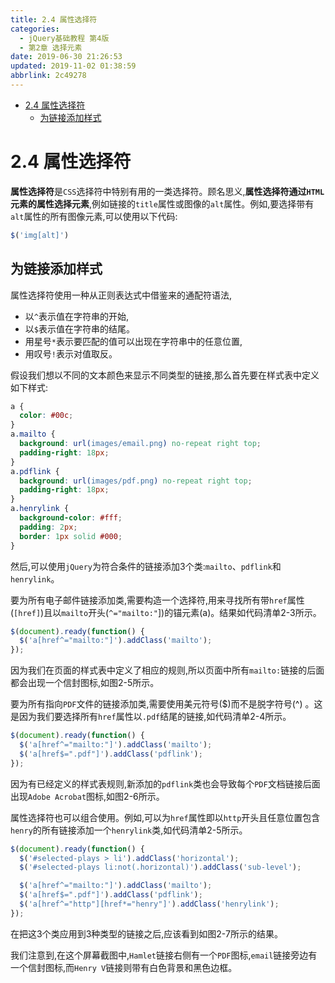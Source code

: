 ```yaml
---
title: 2.4 属性选择符
categories: 
  - jQuery基础教程 第4版
  - 第2章 选择元素
date: 2019-06-30 21:26:53
updated: 2019-11-02 01:38:59
abbrlink: 2c49278
---
```

- [2.4 属性选择符](/ReadingNotes/2c49278/#2-4-属性选择符)
    - [为链接添加样式](/ReadingNotes/2c49278/#为链接添加样式)

<!--more-->
<script src="https://cdn.bootcss.com/jquery/3.4.0/jquery.slim.min.js"></script>
<script>$(document).ready(function () {$(".post-body > ul:nth-child(1)").hide();});</script>

<!--end-->
# 2.4 属性选择符 #
**属性选择符**是`CSS`选择符中特别有用的一类选择符。顾名思义,**属性选择符通过`HTML`元素的属性选择元素**,例如链接的`title`属性或图像的`alt`属性。例如,要选择带有`alt`属性的所有图像元素,可以使用以下代码:
```javascript
$('img[alt]') 
```
## 为链接添加样式 ##
属性选择符使用一种从正则表达式中借鉴来的通配符语法,
- 以`^`表示值在字符串的开始,
- 以`$`表示值在字符串的结尾。
- 用星号`*`表示要匹配的值可以出现在字符串中的任意位置,
- 用叹号`!`表示对值取反。

假设我们想以不同的文本颜色来显示不同类型的链接,那么首先要在样式表中定义如下样式:
```css
a { 
  color: #00c;  
} 
a.mailto { 
  background: url(images/email.png) no-repeat right top; 
  padding-right: 18px; 
} 
a.pdflink { 
  background: url(images/pdf.png) no-repeat right top; 
  padding-right: 18px; 
} 
a.henrylink { 
  background-color: #fff; 
  padding: 2px; 
  border: 1px solid #000; 
} 
```
然后,可以使用`jQuery`为符合条件的链接添加3个类:`mailto`、`pdflink`和`henrylink`。

要为所有电子邮件链接添加类,需要构造一个选择符,用来寻找所有带`href`属性(`[href]`)且以`mailto`开头(`^="mailto:"`])的锚元素(a)。结果如代码清单2-3所示。
```javascript
$(document).ready(function() { 
  $('a[href^="mailto:"]').addClass('mailto'); 
}); 
```
因为我们在页面的样式表中定义了相应的规则,所以页面中所有`mailto:`链接的后面都会出现一个信封图标,如图2-5所示。

要为所有指向`PDF`文件的链接添加类,需要使用美元符号($)而不是脱字符号(^) 。这是因为我们要选择所有`href`属性以`.pdf`结尾的链接,如代码清单2-4所示。
```javascript
$(document).ready(function() { 
  $('a[href^="mailto:"]').addClass('mailto'); 
  $('a[href$=".pdf"]').addClass('pdflink'); 
}); 
```
因为有已经定义的样式表规则,新添加的`pdflink`类也会导致每个`PDF`文档链接后面出现`Adobe Acrobat`图标,如图2-6所示。

属性选择符也可以组合使用。例如,可以为`href`属性即以`http`开头且任意位置包含`henry`的所有链接添加一个`henrylink`类,如代码清单2-5所示。
```javascript
$(document).ready(function() {
  $('#selected-plays > li').addClass('horizontal');
  $('#selected-plays li:not(.horizontal)').addClass('sub-level');

  $('a[href^="mailto:"]').addClass('mailto');
  $('a[href$=".pdf"]').addClass('pdflink');
  $('a[href^="http"][href*="henry"]').addClass('henrylink');
});
```
在把这3个类应用到3种类型的链接之后,应该看到如图2-7所示的结果。

我们注意到,在这个屏幕截图中,`Hamlet`链接右侧有一个`PDF`图标,`email`链接旁边有一个信封图标,而`Henry V`链接则带有白色背景和黑色边框。

